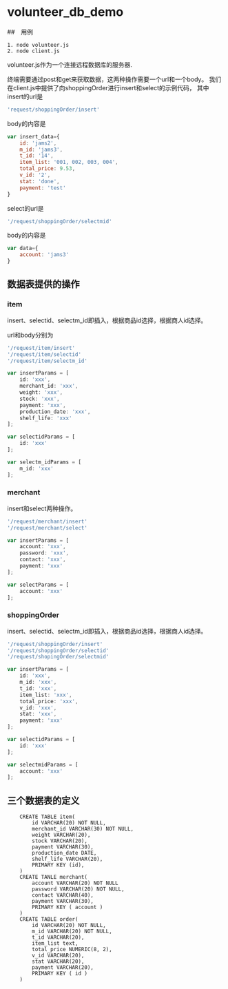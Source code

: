 # volunteer_db_demo

##　用例

```
1. node volunteer.js
2. node client.js
```

volunteer.js作为一个连接远程数据库的服务器.

终端需要通过post和get来获取数据，这两种操作需要一个url和一个body。
我们在client.js中提供了向shoppingOrder进行insert和select的示例代码，
其中insert的url是

```` javascript
'request/shoppingOrder/insert'
````


body的内容是

````javascript
var insert_data={
    id: 'jams2',
    m_id: 'jams3',
    t_id: '14',
    item_list: '001, 002, 003, 004',
    total_price: 9.53,
    v_id: '2',
    stat: 'done',
    payment: 'test'
}
````

select的url是

```javascript
'/request/shoppingOrder/selectmid'
```

body的内容是

```javascript
var data={
    account: 'jams3'
}
```

## 数据表提供的操作

### item

insert、selectid、selectm_id即插入，根据商品id选择，根据商人id选择。

url和body分别为

```javascript
'/request/item/insert'
'/request/item/selectid'
'/request/item/selectm_id'

var insertParams = [   
    id: 'xxx',
    merchant_id: 'xxx',
    weight: 'xxx',
    stock: 'xxx',
    payment: 'xxx',
    production_date: 'xxx',
    shelf_life: 'xxx'
];

var selectidParams = [   
    id: 'xxx'
];

var selectm_idParams = [   
    m_id: 'xxx'
];
```

### merchant

insert和select两种操作。

```javascript
'/request/merchant/insert'
'/request/merchant/select'

var insertParams = [   
    account: 'xxx',
    password: 'xxx',
    contact: 'xxx',
    payment: 'xxx'
];

var selectParams = [   
    account: 'xxx'
]; 
```

### shoppingOrder

insert、selectid、selectm_id即插入，根据商品id选择，根据商人id选择。

```javascript
'/request/shoppingOrder/insert'
'/request/shoppingOrder/selectid'
'/request/shopingOrder/selectmid'

var insertParams = [   
    id: 'xxx',
    m_id: 'xxx',
    t_id: 'xxx',
    item_list: 'xxx',
    total_price: 'xxx',
    v_id: 'xxx',
    stat: 'xxx',
    payment: 'xxx'
];

var selectidParams = [   
    id: 'xxx'
];

var selectmidParams = [   
    account: 'xxx'
];
```



## 三个数据表的定义

```mysql
    CREATE TABLE item(
        id VARCHAR(20) NOT NULL,
        merchant_id VARCHAR(30) NOT NULL,
        weight VARCHAR(20),
        stock VARCHAR(20),
        payment VARCHAR(30),
        production_date DATE,
        shelf_life VARCHAR(20),
        PRIMARY KEY (id),
    )
    CREATE TANLE merchant(
        account VARCHAR(20) NOT NULL
        password VARCHAR(20) NOT NULL,
        contact VARCHAR(40),
        payment VARCHAR(30),
        PRIMARY KEY ( account )
    )
    CREATE TABLE order(
        id VARCHAR(20) NOT NULL,
        m_id VARCHAR(20) NOT NULL,
        t_id VARCHAR(20),
        item_list text,
        total_price NUMERIC(8, 2),
        v_id VARCHAR(20),
        stat VARCHAR(20),
        payment VARCHAR(20),
        PRIMARY KEY ( id )
    )
```


